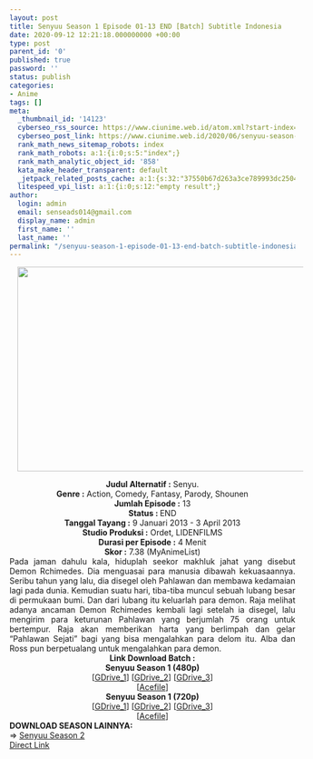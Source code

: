```yaml
---
layout: post
title: Senyuu Season 1 Episode 01-13 END [Batch] Subtitle Indonesia
date: 2020-09-12 12:21:18.000000000 +00:00
type: post
parent_id: '0'
published: true
password: ''
status: publish
categories:
- Anime
tags: []
meta:
  _thumbnail_id: '14123'
  cyberseo_rss_source: https://www.ciunime.web.id/atom.xml?start-index=451&max-results=150
  cyberseo_post_link: https://www.ciunime.web.id/2020/06/senyuu-season-1-episode-01-13-end-batch.html
  rank_math_news_sitemap_robots: index
  rank_math_robots: a:1:{i:0;s:5:"index";}
  rank_math_analytic_object_id: '858'
  kata_make_header_transparent: default
  _jetpack_related_posts_cache: a:1:{s:32:"37550b67d263a3ce789993dc25046c5f";a:2:{s:7:"expires";i:1647536535;s:7:"payload";a:0:{}}}
  litespeed_vpi_list: a:1:{i:0;s:12:"empty result";}
author:
  login: admin
  email: senseads014@gmail.com
  display_name: admin
  first_name: ''
  last_name: ''
permalink: "/senyuu-season-1-episode-01-13-end-batch-subtitle-indonesia/"
---
```

<div class="separator" style="clear: both; text-align: center;"><a href="https://1.bp.blogspot.com/-9iJcZ5IYYdM/XuTYymUBRxI/AAAAAAAAeLg/pP5TyhAh0MUXnUQpquLZM02-IbHs6lMGgCLcBGAsYHQ/s1600/Senyuu%2BSeason%2B1.jpg" imageanchor="1" style="margin-left: 1em; margin-right: 1em;"><img border="0" data-original-height="720" data-original-width="1280" height="360" src="{{ site.baseurl }}/assets/2020/09/Senyuu%2BSeason%2B1.jpg" width="640" /></a></div>
<p>
<div style="text-align: center;"><b>Judul Alternatif :</b>&nbsp;Senyu.</div>
<div style="text-align: center;"><b>Genre :</b>&nbsp;<b></b>Action, Comedy, Fantasy, Parody, Shounen</div>
<div style="text-align: center;"><b>Jumlah Episode :</b>&nbsp;13<br /><b>Status :&nbsp;</b>END<br /><b>Tanggal Tayang :</b>&nbsp;9 Januari 2013 - 3 April 2013<br /><b>Studio Produksi :</b>&nbsp;<b></b>Ordet, LIDENFILMS<br /><b>Durasi per Episode :</b>&nbsp;4 Menit</div>
<div style="text-align: center;"><b>Skor :</b>&nbsp;7.38 (MyAnimeList)</div>
<div style="text-align: center;"></div>
<div style="text-align: justify;">Pada jaman dahulu kala, hiduplah seekor makhluk jahat yang disebut Demon Rchimedes. Dia menguasai para manusia dibawah kekuasaannya. Seribu tahun yang lalu, dia disegel oleh Pahlawan dan membawa kedamaian lagi pada dunia. Kemudian suatu hari, tiba-tiba muncul sebuah lubang besar di permukaan bumi. Dan dari lubang itu keluarlah para demon. Raja melihat adanya ancaman Demon Rchimedes kembali lagi setelah ia disegel, lalu mengirim para keturunan Pahlawan yang berjumlah 75 orang untuk bertempur. Raja akan memberikan harta yang berlimpah dan gelar “Pahlawan Sejati” bagi yang bisa mengalahkan para delom itu. Alba dan Ross pun berpetualang untuk mengalahkan para demon.</div>
<div style="text-align: justify;"></div>
<div style="text-align: justify;"></div>
<div style="text-align: center;"><b>Link Download Batch :</b></div>
<div style="text-align: center;">
<div style="text-align: center;"><b>Senyuu Season 1&nbsp;(480p)</b></div>
</div>
<div style="text-align: center;">[<a href="https://drive.google.com/uc?id=17asocKAdeJEeO8YF16_MqQq_8TqhkY8R" target="_blank" rel="noopener">GDrive_1</a>] [<a href="https://drive.google.com/uc?id=1_7JWmrzTxY1OT-h7Jq4F-_TbiOwS62_T" target="_blank" rel="noopener">GDrive_2</a>] [<a href="https://drive.google.com/uc?id=1Vo559Dpr0tD9FIY8IQyFilRzrZYKi5xs" target="_blank" rel="noopener">GDrive_3</a>]<br />[<a href="https://acefile.co/f/24669822/wibudesu-com-pahalawan-kocak-s1-480p-rar" target="_blank" rel="noopener">Acefile</a>]</div>
<div style="text-align: center;"><b>Senyuu Season 1&nbsp;(720p)</b><br />[<a href="https://drive.google.com/uc?id=1oY2XRR5ItHwBVLrsKOpce62ebHcsCXYi" target="_blank" rel="noopener">GDrive_1</a>] [<a href="https://drive.google.com/uc?id=17tX6DnSHsa6BCjm0RUzFUxB4hsE8dGGd" target="_blank" rel="noopener">GDrive_2</a>] [<a href="https://drive.google.com/uc?id=1t071GzVtBKnIt1Uxwx-OpsCLpvTedenk" target="_blank" rel="noopener">GDrive_3</a>]<br />[<a href="https://acefile.co/f/24669819/wibudesu-com-pahalawan-kocak-s1-720p-rar" target="_blank" rel="noopener">Acefile</a>]
<div style="text-align: left;"></div>
<div style="text-align: left;"></div>
<div style="text-align: left;"><b>DOWNLOAD SEASON LAINNYA:</b></div>
<div style="text-align: left;"></div>
<div style="text-align: left;">=&gt;&nbsp;<a href="https://www.ciunime.web.id/2020/06/senyuu-season-2-episode-01-13-end-batch.html" target="_blank" rel="noopener">Senyuu Season 2</a></div>
<div style="text-align: left;"></div>
</div>
<link rel="stylesheet" href="https://cdnjs.cloudflare.com/ajax/libs/font-awesome/4.7.0/css/font-awesome.min.css" />
<div class="divbtn"> <a href="https://handymansurrender.com/fihup8buzv?key=94550f7ce39444073321dde3b8782f97" class="btn"><i class="fa fa-download"></i> Direct Link</a> </div>
